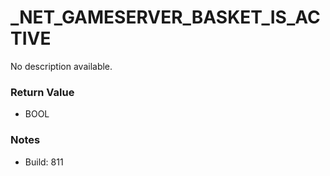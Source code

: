 # _NET_GAMESERVER_BASKET_IS_ACTIVE

No description available.

### Return Value
* BOOL

### Notes
* Build: 811

